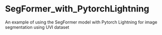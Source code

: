 # SegFormer_with_PytorchLightning
An example of using the SegFormer model with Pytorch Lightning for image segmentation using UVI dataset
